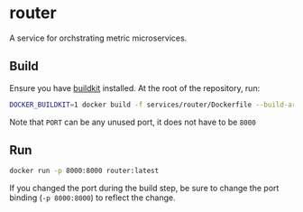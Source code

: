 # router

A service for orchstrating metric microservices.

## Build

Ensure you have [buildkit](https://docs.docker.com/build/buildkit/) installed. At the root of the repository, run:

```sh
DOCKER_BUILDKIT=1 docker build -f services/router/Dockerfile --build-arg PORT=8000 -t router .
```

Note that `PORT` can be any unused port, it does not have to be `8000`

## Run
```sh
docker run -p 8000:8000 router:latest
```

If you changed the port during the build step, be sure to change the port binding (`-p 8000:8000`) to reflect the change.
